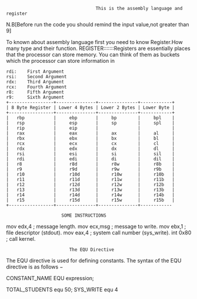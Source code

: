                                       This is the assembly language and register 
                                  
  N.B[Before run the code you should remind the input value,not greater than 9]
  
To known about assembly language first you need to know Register.How many type and their function.
REGISTER:::::::Registers are essentially places that the processor can store memory. You can think of them as buckets which the processor can store information in

```
rdi:    First Argument
rsi:    Second Argument
rdx:    Third Argument
rcx:    Fourth Argument
r8:     Fifth Argument
r9:     Sixth Argument
+-----------------+---------------+---------------+------------+
| 8 Byte Register | Lower 4 Bytes | Lower 2 Bytes | Lower Byte |
+-----------------+---------------+---------------+------------+
|   rbp           |     ebp       |     bp        |     bpl    |
|   rsp           |     esp       |     sp        |     spl    |
|   rip           |     eip       |               |            |
|   rax           |     eax       |     ax        |     al     |
|   rbx           |     ebx       |     bx        |     bl     |
|   rcx           |     ecx       |     cx        |     cl     | 
|   rdx           |     edx       |     dx        |     dl     |
|   rsi           |     esi       |     si        |     sil    |
|   rdi           |     edi       |     di        |     dil    |
|   r8            |     r8d       |     r8w       |     r8b    |
|   r9            |     r9d       |     r9w       |     r9b    |
|   r10           |     r10d      |     r10w      |     r10b   |
|   r11           |     r11d      |     r11w      |     r11b   |
|   r12           |     r12d      |     r12w      |     r12b   |
|   r13           |     r13d      |     r13w      |     r13b   |
|   r14           |     r14d      |     r14w      |     r14b   |
|   r15           |     r15d      |     r15w      |     r15b   |
+-----------------+---------------+---------------+------------
```
                         
                         SOME INSTRUCTIONS
                         
mov	edx,4		; message length.
mov	ecx,msg		; message to write.
mov	ebx,1		; file descriptor (stdout).
mov	eax,4		; system call number (sys_write).
int	0x80		; call kernel.



                            The EQU Directive
                            
                            
                            
The EQU directive is used for defining constants. The syntax of the EQU directive is as follows −

CONSTANT_NAME EQU expression;


TOTAL_STUDENTS equ 50;
SYS_WRITE equ 4
                            
